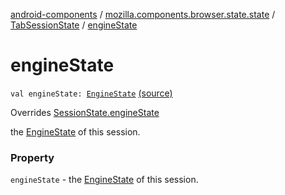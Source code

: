 [android-components](../../index.md) / [mozilla.components.browser.state.state](../index.md) / [TabSessionState](index.md) / [engineState](./engine-state.md)

# engineState

`val engineState: `[`EngineState`](../-engine-state/index.md) [(source)](https://github.com/mozilla-mobile/android-components/blob/master/components/browser/state/src/main/java/mozilla/components/browser/state/state/TabSessionState.kt#L27)

Overrides [SessionState.engineState](../-session-state/engine-state.md)

the [EngineState](../-engine-state/index.md) of this session.

### Property

`engineState` - the [EngineState](../-engine-state/index.md) of this session.